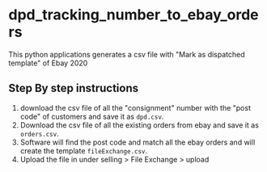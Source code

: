 # dpd_tracking_number_to_ebay_orders
This python applications generates a  csv file with "Mark as dispatched template" of Ebay 2020


## Step By step instructions

1. download the csv file of all the "consignment" number with the "post code" of customers and save it as `dpd.csv`.
2. Download the csv file of all the existing orders from ebay and save it as `orders.csv`.
3. Software will find the post code and match all the ebay orders and will create the template `fileExchange.csv`.
4. Upload the file in under selling > File Exchange > upload
